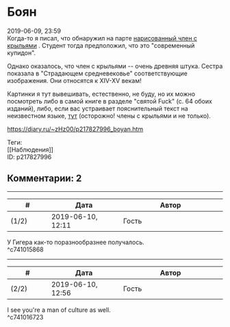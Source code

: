 Боян
====

  
2019-06-09, 23:59  
 Когда-то я писал, что обнаружил на парте  [нарисованный член с крыльями](Чёрный%20плащ)  . Студент тогда предположил, что это "современный купидон".   
   
 Однако оказалось, что член с крыльями -- очень древняя штука. Сестра показала в "Страдающем средневековье" соответствующие изображения. Они относятся к XIV-XV векам!   
   
 Картинки я тут вывешивать, естественно, не буду, но их можно посмотреть либо в самой книге в разделе "святой Fuck" (с. 64 обоих изданий), либо, если вас устраивает пояснительный текст на неизвестном языке,  [тут](https://signofthetimes.zeeuwsmuseum.nl/willy-piron)  (осторожно! члены с крыльями и не только).   
  
<https://diary.ru/~zHz00/p217827996_boyan.htm>  
  
Теги:  
[[Наблюдения]]  
ID: p217827996  


Комментарии: 2
--------------

  


---



|         #         |              Дата              |                     Автор                     |           ID           |
| --- | --- | --- | --- |
| (1/2) | 2019-06-10, 12:11 | Гость | c741015868 |

  
 У Гигера как-то поразнообразнее получалось.   
 ^c741015868

---



|         #         |              Дата              |                     Автор                     |           ID           |
| --- | --- | --- | --- |
| (2/2) | 2019-06-10, 12:56 | Гость | c741016723 |

  
 I see you're a man of culture as well.   
 ^c741016723